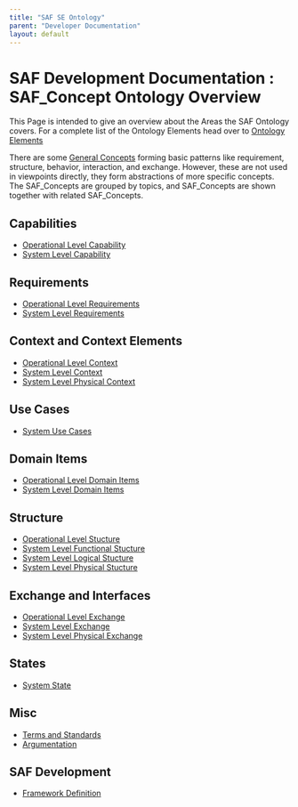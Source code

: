 ```yaml
---
title: "SAF SE Ontology"
parent: "Developer Documentation"
layout: default
---
```

# SAF Development Documentation : SAF_Concept Ontology Overview

This Page is intended to give an overview about the Areas the SAF Ontology covers.
For a complete list of the Ontology Elements head over to [Ontology Elements](./concepts.html)

There are some [General Concepts](./concepts/SAF_general_concept_Definition.md) forming basic patterns like requirement, structure, behavior, interaction, and exchange. However, these are not used in viewpoints directly, they form abstractions of more specific concepts. The SAF_Concepts are grouped by topics, and SAF_Concepts are shown together with related SAF_Concepts.

## Capabilities
* [Operational Level Capability](./concepts/SAF_capability_O_Definition.md)
* [System Level Capability](./concepts/SAF_capability_F_Definition.md)

## Requirements
* [Operational Level Requirements](./concepts/SAF_requirement_O_Definition.md)
* [System Level Requirements](./concepts/SAF_requirement_F_Definition.md)
  
## Context and Context Elements
* [Operational Level Context](./concepts/SAF_context_O_Definition.md)
* [System Level Context](./concepts/SAF_context_F_Definition.md)
* [System Level Physical Context](./concepts/SAF_context_P_Definition.md)

## Use Cases
* [System Use Cases](./concepts/SAF_UseCase_F_Definition.md)

## Domain Items
* [Operational Level Domain Items](./concepts/SAF_domain_kind_O_Definition.md)
* [System Level Domain Items](./concepts/SAF_domain_kind_F_Definition.md)

## Structure
* [Operational Level Stucture](./concepts/SAF_structural_O_Definition.md)
* [System Level Functional Stucture](./concepts/SAF_structural_F_Definition.md)
* [System Level Logical Stucture](./concepts/SAF_structural_L_Definition.md)
* [System Level Physical Stucture](./concepts/SAF_structural_P_Definition.md)

## Exchange and Interfaces
* [Operational Level Exchange](./concepts/SAF_interface_O_Definition.md)
* [System Level Exchange](./concepts/SAF_interface_F_Definition.md)
* [System Level Physical Exchange](./concepts/SAF_interface_P_Definition.md)

## States
* [System State](./concepts/SAF_state_F_Definition.md)

## Misc
* [Terms and Standards](./concepts/SAF_term_and_standard_C_Definition.md)
* [Argumentation](./concepts/SAF_argumentation_C_Definition.md)

## SAF Development
* [Framework Definition](./concepts/SAF_framework_Definition.md)
